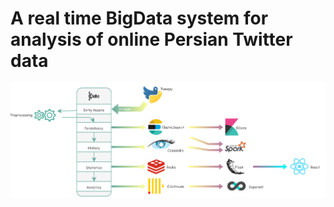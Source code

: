 # A real time BigData system for analysis of online Persian Twitter data

![Schematic](https://github.com/arminayat/bigdata-finalproject/blob/main/schematic.png)
